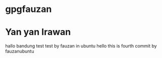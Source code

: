 # gpgfauzan
# Yan yan Irawan
hallo bandung
test test by fauzan in ubuntu
hello this is fourth commit by fauzanubuntu

